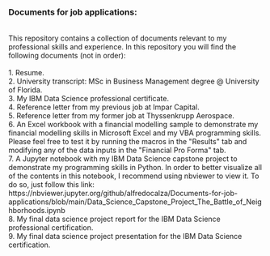 ### Documents for job applications: <br>
<br>
This repository contains a collection of documents relevant to my professional skills and experience. In this repository you will find the following documents (not in order):<br>
<br>
1. Resume.<br>
2. University transcript: MSc in Business Management degree @ University of Florida.<br>
3. My IBM Data Science professional certificate.<br>
4. Reference letter from my previous job at Impar Capital.<br>
5. Reference letter from my former job at Thyssenkrupp Aerospace.<br>
6. An Excel workbook with a financial modelling sample to demonstrate my financial modelling skills in Microsoft Excel and my VBA programming skills. Please feel free to test it by running the macros in the "Results" tab and modifying any of the data inputs in the "Financial Pro Forma" tab.<br>
7. A Jupyter notebook with my IBM Data Science capstone project to demonstrate my programming skills in Python. In order to better visualize all of the contents in this notebook, I recommend using nbviewer to view it. To do so, just follow this link: https://nbviewer.jupyter.org/github/alfredocalza/Documents-for-job-applications/blob/main/Data_Science_Capstone_Project_The_Battle_of_Neighborhoods.ipynb <br>
8. My final data science project report for the IBM Data Science professional certification.<br>
9. My final data science project presentation for the IBM Data Science certification.<br>
